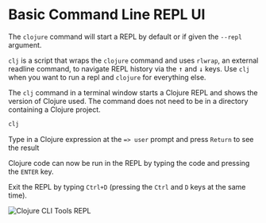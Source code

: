 # Basic Command Line REPL UI

The `clojure` command will start a REPL by default or if given the `--repl` argument.

`clj` is a script that wraps the `clojure` command and uses `rlwrap`, an external readline command, to navigate REPL history via the <kbd>↑</kbd> and <kbd>↓</kbd> keys.  Use `clj` when you want to run a repl and `clojure` for everything else.


The `clj` command in a terminal window starts a Clojure REPL and shows the version of Clojure used.  The command does not need to be in a directory containing a Clojure project.

```bash
clj
```

Type in a Clojure expression at the `=> user` prompt and press `Return` to see the result

Clojure code can now be run in the REPL by typing the code and pressing the `ENTER` key.

Exit the REPL by typing `Ctrl+D` (pressing the `Ctrl` and `D` keys at the same time).

![Clojure CLI Tools REPL](https://clojure.org/images/content/guides/repl/show-terminal-repl.gif)

